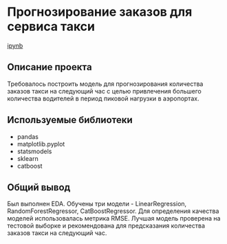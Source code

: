 # Прогнозирование заказов для сервиса такси
[ipynb](https://github.com/veter11111/portfolio/blob/main/Taxi%20Servise/taxi_servise.ipynb)
## Описание проекта ##
Требовалось построить модель для прогнозирования количества заказов такси на следующий час с целью привлечения большего количества водителей в период пиковой нагрузки в аэропортах.

## Используемые библиотеки
- pandas 
- matplotlib.pyplot 
- statsmodels 
- sklearn
- catboost 

## Общий вывод
Был выполнен EDA. Обучены три модели - LinearRegression, RandomForestRegressor, CatBoostRegressor. Для определения качества моделей использовалась метрика RMSE. Лучшая модель проверена на тестовой выборке и рекомендована для предсказания количества заказов такси на следующий час.

